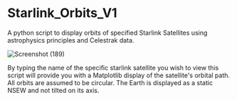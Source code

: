 # Starlink_Orbits_V1

A python script to display orbits of specified Starlink Satellites using astrophysics principles and Celestrak data.


![Screenshot (189)](https://github.com/CameronCMaples/Starlink_Orbits_V1/assets/78427260/afd2f0da-514b-4acd-8033-94d2852b6555)

By typing the name of the specific starlink satellite you wish to view this script will provide you with a Matplotlib display of the satellite's orbital path. All orbits are assumed to be circular. The Earth is displayed as a static NSEW and not tilted on its axis. 
